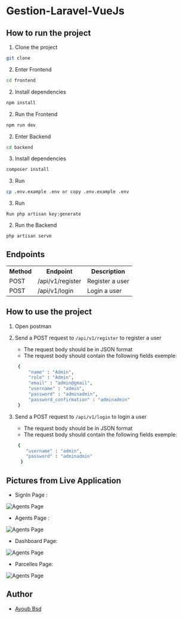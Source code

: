 # Gestion-Laravel-VueJs

## How to run the project

1. Clone the project

```bash
git clone
```

2. Enter Frontend

```bash
cd frontend
```

2. Install dependencies

```bash
npm install
```

2. Run the Frontend

```bash
npm run dev
```

2. Enter Backend

```bash
cd backend
```

3. Install dependencies 

```bash
composer install
```

3. Run

```bash
cp .env.example .env or copy .env.example .env
```

3. Run

```generate key
Run php artisan key:generate
```

2. Run the Backend

```bash
php artisan serve
```

## Endpoints

<table>
    <tr>
        <th>Method</th>
        <th>Endpoint</th>
        <th>Description</th>
    </tr>
    <tr>
        <td>POST</td>
        <td>/api/v1/register</td>
        <td>Register a user</td>
    </tr>
    <tr>
        <td>POST</td>
        <td>/api/v1/login</td>
        <td>Login a user</td>
    </tr>
</table>

## How to use the project

1. Open postman <br />
2. Send a POST request to `/api/v1/register` to register a user <br />

   - The request body should be in JSON format <br />
   - The request body should contain the following fields exemple: <br />
   
   ```bash
    {
        "name" : "Admin",
        "role" : "Admin",
        "email" : "admin@gmail",
        "username" : "admin",
        "password" : "adminadmin",
        "password_confirmation" : "adminadmin"
    }
    ```
     

3. Send a POST request to `/api/v1/login` to login a user <br />
   - The request body should be in JSON format <br />
   - The request body should contain the following fields exemple: <br />
    ```bash
     {
        "username" : "admin",
        "password" : "adminadmin"
      }
     ```

## Pictures from Live Application

- SignIn Page :

![Agents Page](https://github.com/AYOUBBASIDI/Gestion-Laravel-VueJs/blob/main/frontend/public/images/3.png)


- Agents Page :

![Agents Page](https://github.com/AYOUBBASIDI/Gestion-Laravel-VueJs/blob/main/frontend/public/images/1.png)


- Dashboard Page:

![Agents Page](https://github.com/AYOUBBASIDI/Gestion-Laravel-VueJs/blob/main/frontend/public/images/2.png)


- Parcelles Page:

![Agents Page](https://github.com/AYOUBBASIDI/Gestion-Laravel-VueJs/blob/main/frontend/public/images/4.png)

## Author

- [Ayoub Bsd](https://github.com/AYOUBBASIDI "Ayoub Basidi")
